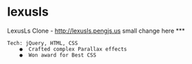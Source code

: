 # lexusls


LexusLs Clone - http://lexusls.pengjs.us
small change here ***

    Tech: jQuery, HTML, CSS
		●  Crafted complex Parallax effects 
		●  Won award for Best CSS
